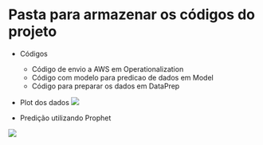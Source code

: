 # Pasta para armazenar os códigos do projeto

* Códigos
	* Código de envio a AWS em Operationalization
	* Código com modelo para predicao de dados em Model
	* Código para preparar os dados em DataPrep
	
* Plot dos dados
![](https://github.com/diegoBizarelo/Projeto-de-Bloco-Dados/blob/main/Docs/Code/plot_dados.png)
	
* Predição utilizando Prophet

![](https://github.com/diegoBizarelo/Projeto-de-Bloco-Dados/blob/main/Docs/Code/predicao.png)